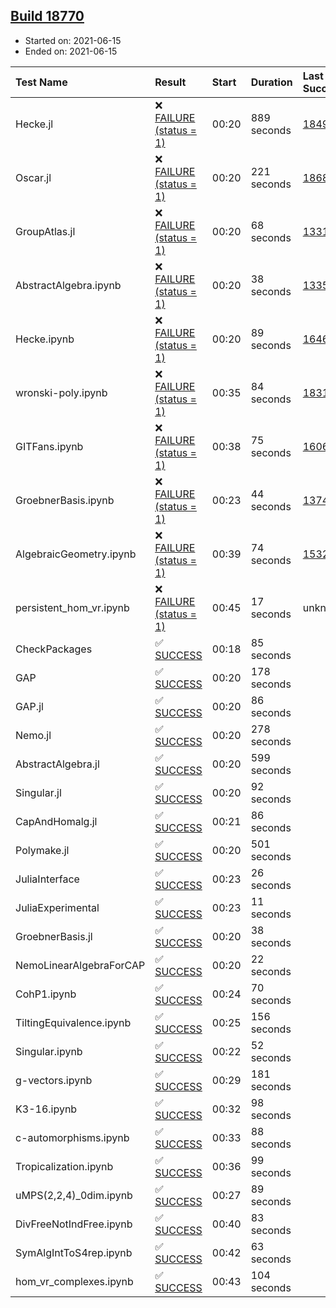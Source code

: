 ## [Build 18770](https://oscarci.mathematik.uni-kl.de/job/oscar/18770/)

* Started on: 2021-06-15
* Ended on: 2021-06-15

| Test Name    | Result | Start | Duration | Last Success | First Failure |
|:-------------|:-------|:------|:---------|:-------------|:--------------|
| Hecke.jl | ❌ [FAILURE (status = 1)](https://oscarci.mathematik.uni-kl.de/job/oscar/18770/artifact/logs/build-18770/Hecke.jl.log) | 00:20 | 889 seconds | [18490](https://oscarci.mathematik.uni-kl.de/job/oscar/18490/) | [18491](https://oscarci.mathematik.uni-kl.de/job/oscar/18491/) |
| Oscar.jl | ❌ [FAILURE (status = 1)](https://oscarci.mathematik.uni-kl.de/job/oscar/18770/artifact/logs/build-18770/Oscar.jl.log) | 00:20 | 221 seconds | [18684](https://oscarci.mathematik.uni-kl.de/job/oscar/18684/) | [18685](https://oscarci.mathematik.uni-kl.de/job/oscar/18685/) |
| GroupAtlas.jl | ❌ [FAILURE (status = 1)](https://oscarci.mathematik.uni-kl.de/job/oscar/18770/artifact/logs/build-18770/GroupAtlas.jl.log) | 00:20 | 68 seconds | [13311](https://oscarci.mathematik.uni-kl.de/job/oscar/13311/) | [13312](https://oscarci.mathematik.uni-kl.de/job/oscar/13312/) |
| AbstractAlgebra.ipynb | ❌ [FAILURE (status = 1)](https://oscarci.mathematik.uni-kl.de/job/oscar/18770/artifact/logs/build-18770/AbstractAlgebra.ipynb.log) | 00:20 | 38 seconds | [13355](https://oscarci.mathematik.uni-kl.de/job/oscar/13355/) | [13356](https://oscarci.mathematik.uni-kl.de/job/oscar/13356/) |
| Hecke.ipynb | ❌ [FAILURE (status = 1)](https://oscarci.mathematik.uni-kl.de/job/oscar/18770/artifact/logs/build-18770/Hecke.ipynb.log) | 00:20 | 89 seconds | [16463](https://oscarci.mathematik.uni-kl.de/job/oscar/16463/) | [16464](https://oscarci.mathematik.uni-kl.de/job/oscar/16464/) |
| wronski-poly.ipynb | ❌ [FAILURE (status = 1)](https://oscarci.mathematik.uni-kl.de/job/oscar/18770/artifact/logs/build-18770/wronski-poly.ipynb.log) | 00:35 | 84 seconds | [18314](https://oscarci.mathematik.uni-kl.de/job/oscar/18314/) | [18315](https://oscarci.mathematik.uni-kl.de/job/oscar/18315/) |
| GITFans.ipynb | ❌ [FAILURE (status = 1)](https://oscarci.mathematik.uni-kl.de/job/oscar/18770/artifact/logs/build-18770/GITFans.ipynb.log) | 00:38 | 75 seconds | [16068](https://oscarci.mathematik.uni-kl.de/job/oscar/16068/) | [16069](https://oscarci.mathematik.uni-kl.de/job/oscar/16069/) |
| GroebnerBasis.ipynb | ❌ [FAILURE (status = 1)](https://oscarci.mathematik.uni-kl.de/job/oscar/18770/artifact/logs/build-18770/GroebnerBasis.ipynb.log) | 00:23 | 44 seconds | [13748](https://oscarci.mathematik.uni-kl.de/job/oscar/13748/) | [13749](https://oscarci.mathematik.uni-kl.de/job/oscar/13749/) |
| AlgebraicGeometry.ipynb | ❌ [FAILURE (status = 1)](https://oscarci.mathematik.uni-kl.de/job/oscar/18770/artifact/logs/build-18770/AlgebraicGeometry.ipynb.log) | 00:39 | 74 seconds | [15322](https://oscarci.mathematik.uni-kl.de/job/oscar/15322/) | [15323](https://oscarci.mathematik.uni-kl.de/job/oscar/15323/) |
| persistent_hom_vr.ipynb | ❌ [FAILURE (status = 1)](https://oscarci.mathematik.uni-kl.de/job/oscar/18770/artifact/logs/build-18770/persistent_hom_vr.ipynb.log) | 00:45 | 17 seconds | unknown | unknown |
| CheckPackages | ✅ [SUCCESS](https://oscarci.mathematik.uni-kl.de/job/oscar/18770/artifact/logs/build-18770/CheckPackages.log) | 00:18 | 85 seconds |  |  |
| GAP | ✅ [SUCCESS](https://oscarci.mathematik.uni-kl.de/job/oscar/18770/artifact/logs/build-18770/GAP.log) | 00:20 | 178 seconds |  |  |
| GAP.jl | ✅ [SUCCESS](https://oscarci.mathematik.uni-kl.de/job/oscar/18770/artifact/logs/build-18770/GAP.jl.log) | 00:20 | 86 seconds |  |  |
| Nemo.jl | ✅ [SUCCESS](https://oscarci.mathematik.uni-kl.de/job/oscar/18770/artifact/logs/build-18770/Nemo.jl.log) | 00:20 | 278 seconds |  |  |
| AbstractAlgebra.jl | ✅ [SUCCESS](https://oscarci.mathematik.uni-kl.de/job/oscar/18770/artifact/logs/build-18770/AbstractAlgebra.jl.log) | 00:20 | 599 seconds |  |  |
| Singular.jl | ✅ [SUCCESS](https://oscarci.mathematik.uni-kl.de/job/oscar/18770/artifact/logs/build-18770/Singular.jl.log) | 00:20 | 92 seconds |  |  |
| CapAndHomalg.jl | ✅ [SUCCESS](https://oscarci.mathematik.uni-kl.de/job/oscar/18770/artifact/logs/build-18770/CapAndHomalg.jl.log) | 00:21 | 86 seconds |  |  |
| Polymake.jl | ✅ [SUCCESS](https://oscarci.mathematik.uni-kl.de/job/oscar/18770/artifact/logs/build-18770/Polymake.jl.log) | 00:20 | 501 seconds |  |  |
| JuliaInterface | ✅ [SUCCESS](https://oscarci.mathematik.uni-kl.de/job/oscar/18770/artifact/logs/build-18770/JuliaInterface.log) | 00:23 | 26 seconds |  |  |
| JuliaExperimental | ✅ [SUCCESS](https://oscarci.mathematik.uni-kl.de/job/oscar/18770/artifact/logs/build-18770/JuliaExperimental.log) | 00:23 | 11 seconds |  |  |
| GroebnerBasis.jl | ✅ [SUCCESS](https://oscarci.mathematik.uni-kl.de/job/oscar/18770/artifact/logs/build-18770/GroebnerBasis.jl.log) | 00:20 | 38 seconds |  |  |
| NemoLinearAlgebraForCAP | ✅ [SUCCESS](https://oscarci.mathematik.uni-kl.de/job/oscar/18770/artifact/logs/build-18770/NemoLinearAlgebraForCAP.log) | 00:20 | 22 seconds |  |  |
| CohP1.ipynb | ✅ [SUCCESS](https://oscarci.mathematik.uni-kl.de/job/oscar/18770/artifact/logs/build-18770/CohP1.ipynb.log) | 00:24 | 70 seconds |  |  |
| TiltingEquivalence.ipynb | ✅ [SUCCESS](https://oscarci.mathematik.uni-kl.de/job/oscar/18770/artifact/logs/build-18770/TiltingEquivalence.ipynb.log) | 00:25 | 156 seconds |  |  |
| Singular.ipynb | ✅ [SUCCESS](https://oscarci.mathematik.uni-kl.de/job/oscar/18770/artifact/logs/build-18770/Singular.ipynb.log) | 00:22 | 52 seconds |  |  |
| g-vectors.ipynb | ✅ [SUCCESS](https://oscarci.mathematik.uni-kl.de/job/oscar/18770/artifact/logs/build-18770/g-vectors.ipynb.log) | 00:29 | 181 seconds |  |  |
| K3-16.ipynb | ✅ [SUCCESS](https://oscarci.mathematik.uni-kl.de/job/oscar/18770/artifact/logs/build-18770/K3-16.ipynb.log) | 00:32 | 98 seconds |  |  |
| c-automorphisms.ipynb | ✅ [SUCCESS](https://oscarci.mathematik.uni-kl.de/job/oscar/18770/artifact/logs/build-18770/c-automorphisms.ipynb.log) | 00:33 | 88 seconds |  |  |
| Tropicalization.ipynb | ✅ [SUCCESS](https://oscarci.mathematik.uni-kl.de/job/oscar/18770/artifact/logs/build-18770/Tropicalization.ipynb.log) | 00:36 | 99 seconds |  |  |
| uMPS(2,2,4)_0dim.ipynb | ✅ [SUCCESS](https://oscarci.mathematik.uni-kl.de/job/oscar/18770/artifact/logs/build-18770/uMPS-2-2-4-_0dim.ipynb.log) | 00:27 | 89 seconds |  |  |
| DivFreeNotIndFree.ipynb | ✅ [SUCCESS](https://oscarci.mathematik.uni-kl.de/job/oscar/18770/artifact/logs/build-18770/DivFreeNotIndFree.ipynb.log) | 00:40 | 83 seconds |  |  |
| SymAlgIntToS4rep.ipynb | ✅ [SUCCESS](https://oscarci.mathematik.uni-kl.de/job/oscar/18770/artifact/logs/build-18770/SymAlgIntToS4rep.ipynb.log) | 00:42 | 63 seconds |  |  |
| hom_vr_complexes.ipynb | ✅ [SUCCESS](https://oscarci.mathematik.uni-kl.de/job/oscar/18770/artifact/logs/build-18770/hom_vr_complexes.ipynb.log) | 00:43 | 104 seconds |  |  |
